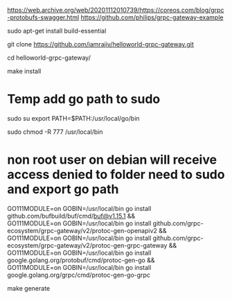 https://web.archive.org/web/20201112010739/https://coreos.com/blog/grpc-protobufs-swagger.html
https://github.com/philips/grpc-gateway-example

sudo apt-get install build-essential

git clone https://github.com/iamrajiv/helloworld-grpc-gateway.git

cd helloworld-grpc-gateway/

make install

# Temp add go path to sudo
sudo su 
export PATH=$PATH:/usr/local/go/bin

sudo chmod -R 777 /usr/local/bin

# non root user on debian will receive access denied to folder need to sudo and export go path
GO111MODULE=on GOBIN=/usr/local/bin go install github.com/bufbuild/buf/cmd/buf@v1.15.1 && \
	GO111MODULE=on GOBIN=/usr/local/bin go install github.com/grpc-ecosystem/grpc-gateway/v2/protoc-gen-openapiv2 && \
	GO111MODULE=on GOBIN=/usr/local/bin go install github.com/grpc-ecosystem/grpc-gateway/v2/protoc-gen-grpc-gateway && \
	GO111MODULE=on GOBIN=/usr/local/bin go install google.golang.org/protobuf/cmd/protoc-gen-go && \
	GO111MODULE=on GOBIN=/usr/local/bin go install google.golang.org/grpc/cmd/protoc-gen-go-grpc

make generate
